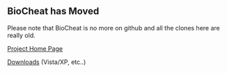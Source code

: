 BioCheat has Moved
------------------

Please note that BioCheat is no more on github and all the clones here are really old.

[Project Home Page](http://gitorious.org/web-automation/biocheat)

[Downloads](http://code.google.com/p/biocheat/downloads/list) (Vista/XP, etc..)
